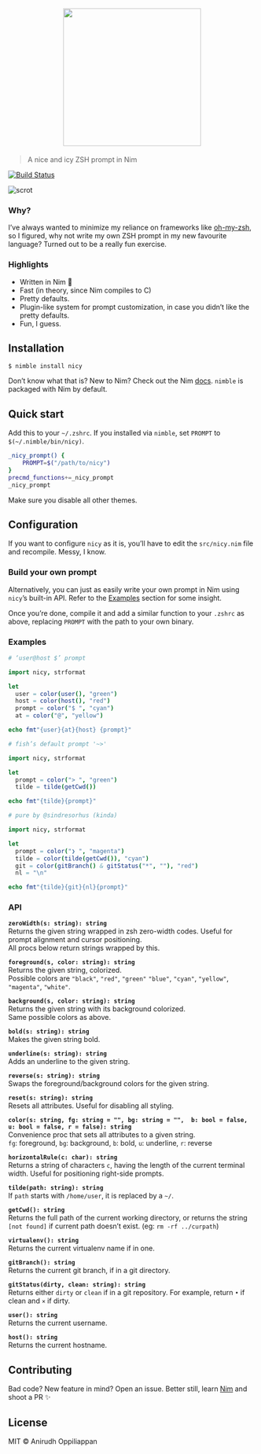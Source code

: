 <h1 align="center">                                                              
    <img src="https://x.ph0x.me/5DyAD.png" width="280">                            
</h1>

> A nice and icy ZSH prompt in Nim

[![Build Status](https://travis-ci.org/icyphox/nicy.svg?branch=master)](https://travis-ci.org/icyphox/nicy)

![scrot](https://x.ph0x.me/SltdI.png)

### Why?
I’ve always wanted to minimize my reliance on frameworks like [oh-my-zsh](https://github.com/robbyrussell/oh-my-zsh), so I figured, why not write my own ZSH prompt in my new favourite language? Turned out to be a really fun exercise.

### Highlights
- Written in Nim 👑
- Fast (in theory, since Nim compiles to C)
- Pretty defaults.
- Plugin-like system for prompt customization, in case you didn’t like the pretty defaults.
- Fun, I guess.

## Installation
```console
$ nimble install nicy
```

Don’t know what that is? New to Nim? Check out the Nim [docs](https://nim-lang.org/documentation.html). `nimble` is packaged with Nim by default.  

## Quick start
Add this to your `~/.zshrc`. If you installed via `nimble`, set `PROMPT` to `$(~/.nimble/bin/nicy)`.

```zsh
_nicy_prompt() {
	PROMPT=$("/path/to/nicy")
}
precmd_functions+=_nicy_prompt
_nicy_prompt
```
Make sure you disable all other themes.

## Configuration
If you want to configure `nicy` as it is, you’ll have to edit the `src/nicy.nim` file and recompile. Messy, I know.

### Build your own prompt
Alternatively, you can just as easily write your own prompt in Nim using `nicy`’s built-in API. Refer to the [Examples](#Examples) section for some insight.

Once you’re done, compile it and add a similar function to your `.zshrc` as above, replacing `PROMPT` with the path to your own binary.

### Examples

```nim
# ‘user@host $’ prompt

import nicy, strformat

let
  user = color(user(), "green")
  host = color(host(), "red")
  prompt = color("$ ", "cyan")
  at = color("@", "yellow")

echo fmt"{user}{at}{host} {prompt}"
```

```nim
# fish’s default prompt '~>'

import nicy, strformat

let
  prompt = color("> ", "green")
  tilde = tilde(getCwd())

echo fmt"{tilde}{prompt}"
```

```nim
# pure by @sindresorhus (kinda)

import nicy, strformat

let
  prompt = color("❯ ", "magenta")
  tilde = color(tilde(getCwd()), "cyan")
  git = color(gitBranch() & gitStatus("*", ""), "red")
  nl = "\n"

echo fmt"{tilde}{git}{nl}{prompt}"
```

### API

**`zeroWidth(s: string): string`**  
Returns the given string wrapped in zsh zero-width codes. Useful for prompt alignment and cursor positioning.  
All procs below return strings wrapped by this.

**`foreground(s, color: string): string`**  
Returns the given string, colorized.  
Possible colors are `"black"`, `"red"`, `"green"` `"blue"`, `"cyan"`, `"yellow"`, `"magenta"`, `"white"`.

**`background(s, color: string): string`**  
Returns the given string with its background colorized.  
Same possible colors as above.

**`bold(s: string): string`**  
Makes the given string bold.

**`underline(s: string): string`**  
Adds an underline to the given string.

**`reverse(s: string): string`**  
Swaps the foreground/background colors for the given string.

**`reset(s: string): string`**  
Resets all attributes. Useful for disabling all styling.

**`color(s: string, fg: string = "", bg: string = "",  b: bool = false, u: bool = false, r = false): string`**  
Convenience proc that sets all attributes to a given string.  
`fg`: foreground, `bg`: background, `b`: bold, `u`: underline, `r`: reverse

**`horizontalRule(c: char): string`**  
Returns a string of characters `c`, having the length of the current terminal width. Useful for positioning right-side prompts.

**`tilde(path: string): string`**  
If `path` starts with `/home/user`, it is replaced by a `~/`.

**`getCwd(): string`**  
Returns the full path of the current working directory, or returns the string `[not found]` if current path doesn’t exist. (eg: `rm -rf ../curpath`)

**`virtualenv(): string`**  
Returns the current virtualenv name if in one.

**`gitBranch(): string`**  
Returns the current git branch, if in a git directory.

**`gitStatus(dirty, clean: string): string`**  
Returns either `dirty` or `clean` if in a git repository. For example, return `•` if clean and `×` if dirty.

**`user(): string`**  
Returns the current username.

**`host(): string`**  
Returns the current hostname.

## Contributing
Bad code? New feature in mind? Open an issue. Better still, learn [Nim](https://nim-lang.org/documentation.html) and shoot a PR :sparkles:

## License
MIT © Anirudh Oppiliappan
